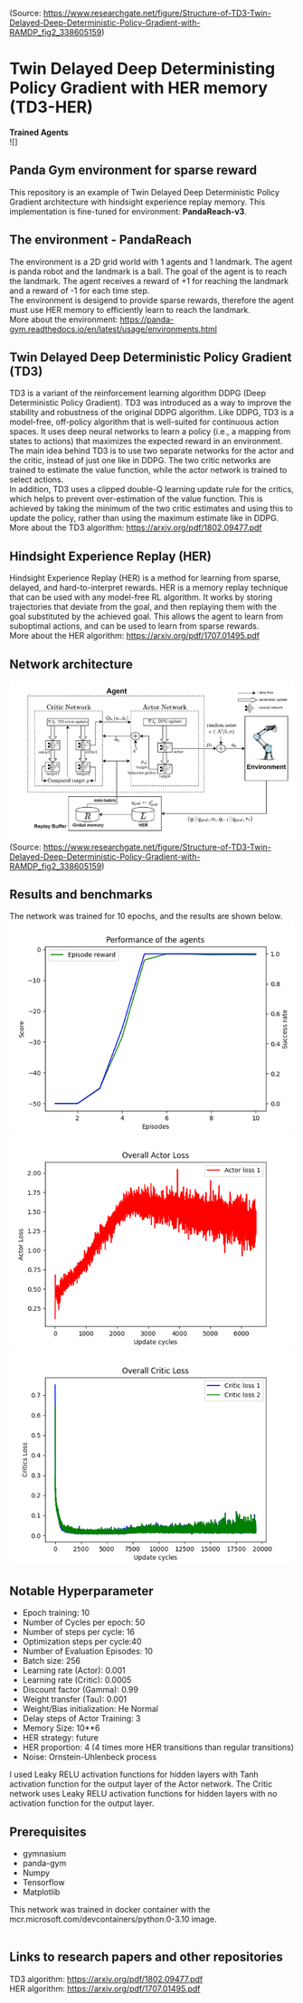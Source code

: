 







(Source: https://www.researchgate.net/figure/Structure-of-TD3-Twin-Delayed-Deep-Deterministic-Policy-Gradient-with-RAMDP_fig2_338605159)



# Twin Delayed Deep Deterministing Policy Gradient with HER memory (TD3-HER)


**Trained Agents** <br/>
![]<br/>


## Panda Gym environment for sparse reward
This repository is an example of Twin Delayed Deep Deterministic Policy Gradient architecture with hindsight experience replay memory. This implementation is fine-tuned for environment: **PandaReach-v3**. <br/>


## The environment - PandaReach
The environment is a 2D grid world with 1 agents and 1 landmark. The agent is panda robot and the landmark is a ball. The goal of the agent is to reach the landmark. The agent receives a reward of +1 for reaching the landmark and a reward of -1 for each time step. <br/>
The environment is desigend to provide sparse rewards, therefore the agent must use HER memory to efficiently learn to reach the landmark. <br/>
More about the environment: https://panda-gym.readthedocs.io/en/latest/usage/environments.html <br/>


## Twin Delayed Deep Deterministic Policy Gradient (TD3)
TD3 is a variant of the reinforcement learning algorithm DDPG (Deep Deterministic Policy Gradient). TD3 was introduced as a way to improve the stability and robustness of the original DDPG algorithm. Like DDPG, TD3 is a model-free, off-policy algorithm that is well-suited for continuous action spaces. It uses deep neural networks to learn a policy (i.e., a mapping from states to actions) that maximizes the expected reward in an environment.<br/>
The main idea behind TD3 is to use two separate networks for the actor and the critic, instead of just one like in DDPG. The two critic networks are trained to estimate the value function, while the actor network is trained to select actions.<br/>
In addition, TD3 uses a clipped double-Q learning update rule for the critics, which helps to prevent over-estimation of the value function. This is achieved by taking the minimum of the two critic estimates and using this to update the policy, rather than using the maximum estimate like in DDPG. <br/>
More about the TD3 algorithm: https://arxiv.org/pdf/1802.09477.pdf<br/>


## Hindsight Experience Replay (HER)
Hindsight Experience Replay (HER) is a method for learning from sparse, delayed, and hard-to-interpret rewards. HER is a memory replay technique that can be used with any model-free RL algorithm. It works by storing trajectories that deviate from the goal, and then replaying them with the goal substituted by the achieved goal. This allows the agent to learn from suboptimal actions, and can be used to learn from sparse rewards. <br/>
More about the HER algorithm: https://arxiv.org/pdf/1707.01495.pdf <br/>

## Network architecture
![](plots/TD3_HER.jpg)<br/>
(Source: https://www.researchgate.net/figure/Structure-of-TD3-Twin-Delayed-Deep-Deterministic-Policy-Gradient-with-RAMDP_fig2_338605159)<br/>

## Results and benchmarks
The network was trained for 10 epochs, and the results are shown below. <br/>
![](plots/TD3_HER_score.png)<br/>
![](plots/TD3_HER_actor.png)<br/>
![](plots/TD3_HER_critics.png)<br/>


## Notable Hyperparameter
- Epoch training: 10
- Number of Cycles per epoch: 50
- Number of steps per cycle: 16
- Optimization steps per cycle:40
- Number of Evaluation Episodes: 10
- Batch size: 256
- Learning rate (Actor): 0.001
- Learning rate (Critic): 0.0005
- Discount factor (Gamma): 0.99
- Weight transfer (Tau): 0.001
- Weight/Bias initialization: He Normal
- Delay steps of Actor Training: 3
- Memory Size: 10**6
- HER strategy: future
- HER proportion: 4 (4 times more HER transitions than regular transitions)
- Noise: Ornstein-Uhlenbeck process

I used Leaky RELU activation functions for hidden layers with Tanh activation function for the output layer of the Actor network. The Critic network uses Leaky RELU activation functions for hidden layers with no activation function for the output layer. <br/>

## Prerequisites
* gymnasium
* panda-gym 
* Numpy
* Tensorflow
* Matplotlib

This network was trained in docker container with the mcr.microsoft.com/devcontainers/python:0-3.10 image. <br/> 
<br/>

## Links to research papers and other repositories
TD3 algorithm: https://arxiv.org/pdf/1802.09477.pdf <br/>
HER algorithm: https://arxiv.org/pdf/1707.01495.pdf <br/>
